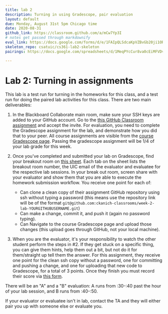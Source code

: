 ```yaml
---
title: lab 2
description: Turning in using Gradescope, pair evaluation
layout: default
due: Monday, August 31st 5pm Chicago time
date: 2020-08-31
github_link: https://classroom.github.com/a/mCw7Yp3I
# notes get passed through markdownify
eval_link: https://docs.google.com/forms/d/e/1FAIpQLSdcaKpVZBvGb20ji1OR1rB0xQKsA6tHsB0Jwq-i-LKhWJ1N9g/viewform
skeleton_repo: csatuic/cs361-lab2-skeleton
pairings: https://docs.google.com/spreadsheets/d/1MeqPYcCur8va0cEiMFVDv3-XMfOzLsFwMFwmEiqcrvs/

---
```


# Lab 2: Turning in assignments

This lab is a test run for turning in the homeworks for this class, and
a test run for doing the paired lab activities for this class.
There are two main deliverables:

  1. In the Blackboard Collaborate main room, make sure your SSH keys are added to your GitHub account. Go to the [this GitHub Classroom assignment]({{page.github_link}}) and accept the invite. For evaluation, you need to complete the Gradescope assignment for the lab, and demonstrate how you did that to your peer. All course assignments are visible from the [course Gradescope page]({{site.gradescope}}). Passing the gradescope assignment will be 1/4 of your lab grade for this week.
  
  2. Once you've completed and submitted your lab on Gradescope, find your breakout room on [this sheet](page.pairings). Each tab on the sheet lists the breakout room number, the UIC email of the evaluator and evaluatee for the respective lab sessions. In your break out room, screen share with your evaluator and show them that you are able to
   execute the homework submission workflow. You receive one point for
   each of:
      * Can clone a clean copy of their assignment GitHub repository using
     ssh without typing a password (this means use the repository link
     will be of the format
     `git@github.com:ckanich-classrooms/week-2-lab-YOURGITHUBUSERNAME.git`)
     * Can make a change, commit it, and push it (again no password
     typing).
     * Can Navigate to the course Gradescope page and upload those
     changes (this upload goes through GitHub, not your local machine).
3. When you are the evaluator, it's your responsibility to watch the
   other student perform the steps in #2. If they get stuck on a
   specific thing, you can give them hints, help them out a bit, but not
   do it for them/straight up tell them the answer. For this assignment,
   they receive one point for the clean ssh copy without a password, one
   for committing and pushing a change, and one for uploading that new
   code to Gradescope, for a total of 3 points. Once they finish you
   must record their score via [this form](page.eval_link).


<!-- When lab starts, you can look at [this page](page.pairings) to see who you will evaluate.  -->
There will be an "A" and a "B" evaluation: A runs
from :30-:40 past the hour of your lab session, and B runs from :40-:50.

If your evaluator or evaluatee isn't in lab, contact the TA and they
will either pair you up with someone else or evaluate you.
